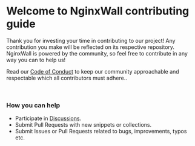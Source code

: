 # Welcome to NginxWall contributing guide 

Thank you for investing your time in contributing to our project! Any contribution you make will be reflected on its respective repository. NginxWall is powered by the community, so feel free to contribute in any way you can to help us!

Read our [Code of Conduct](https://github.com/nginxwall/.github/blob/main/CODE_OF_CONDUCT.md) to keep our community approachable and respectable which all contributors must adhere..

<br>

### How you can help

- Participate in [Discussions](https://github.com/orgs/nginxwall/discussions).
- Submit Pull Requests with new snippets or collections.
- Submit Issues or Pull Requests related to bugs, improvements, typos etc.


<!-- TODO: Add more -->
